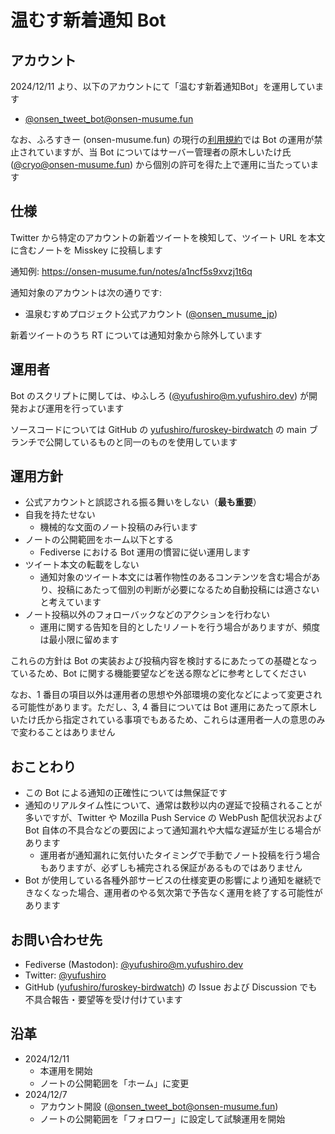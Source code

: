 # 温むす新着通知 Bot

## アカウント

2024/12/11 より、以下のアカウントにて「温むす新着通知Bot」を運用しています

- [@onsen_tweet_bot@onsen-musume.fun](https://onsen-musume.fun/@onsen_tweet_bot)

なお、ふろすきー (onsen-musume.fun) の現行の[利用規約](https://cryo.jp/misskey/onsen/tos.php)では Bot の運用が禁止されていますが、当 Bot についてはサーバー管理者の原木しいたけ氏 ([@cryo@onsen-musume.fun](https://onsen-musume.fun/@cryo)) から個別の許可を得た上で運用に当たっています

## 仕様

Twitter から特定のアカウントの新着ツイートを検知して、ツイート URL を本文に含むノートを Misskey に投稿します

通知例: https://onsen-musume.fun/notes/a1ncf5s9xvzj1t6q

通知対象のアカウントは次の通りです:

- 温泉むすめプロジェクト公式アカウント ([@onsen_musume_jp](https://twitter.com/onsen_musume_jp))

新着ツイートのうち RT については通知対象から除外しています

## 運用者

Bot のスクリプトに関しては、ゆふしろ ([@yufushiro@m.yufushiro.dev](https://m.yufushiro.dev/@yufushiro)) が開発および運用を行っています

ソースコードについては GitHub の [yufushiro/furoskey-birdwatch](https://github.com/yufushiro/furoskey-birdwatch/tree/main) の main ブランチで公開しているものと同一のものを使用しています

## 運用方針

- 公式アカウントと誤認される振る舞いをしない（**最も重要**）
- 自我を持たせない
    - 機械的な文面のノート投稿のみ行います
- ノートの公開範囲をホーム以下とする
    - Fediverse における Bot 運用の慣習に従い運用します
- ツイート本文の転載をしない
    - 通知対象のツイート本文には著作物性のあるコンテンツを含む場合があり、投稿にあたって個別の判断が必要になるため自動投稿には適さないと考えています
- ノート投稿以外のフォローバックなどのアクションを行わない
    - 運用に関する告知を目的としたリノートを行う場合がありますが、頻度は最小限に留めます

これらの方針は Bot の実装および投稿内容を検討するにあたっての基礎となっているため、Bot に関する機能要望などを送る際などに参考としてください

なお、1 番目の項目以外は運用者の思想や外部環境の変化などによって変更される可能性があります。ただし、3, 4 番目については Bot 運用にあたって原木しいたけ氏から指定されている事項でもあるため、これらは運用者一人の意思のみで変わることはありません

## おことわり

- この Bot による通知の正確性については無保証です
- 通知のリアルタイム性について、通常は数秒以内の遅延で投稿されることが多いですが、Twitter や Mozilla Push Service の WebPush 配信状況および Bot 自体の不具合などの要因によって通知漏れや大幅な遅延が生じる場合があります
    - 運用者が通知漏れに気付いたタイミングで手動でノート投稿を行う場合もありますが、必ずしも補完される保証があるものではありません
- Bot が使用している各種外部サービスの仕様変更の影響により通知を継続できなくなった場合、運用者のやる気次第で予告なく運用を終了する可能性があります

## お問い合わせ先

- Fediverse (Mastodon): [@yufushiro@m.yufushiro.dev](https://m.yufushiro.dev/@yufushiro)
- Twitter: [@yufushiro](https://twitter.com/yufushiro)
- GitHub ([yufushiro/furoskey-birdwatch](https://github.com/yufushiro/furoskey-birdwatch)) の Issue および Discussion でも不具合報告・要望等を受け付けています

## 沿革

- 2024/12/11
    - 本運用を開始
    - ノートの公開範囲を「ホーム」に変更
- 2024/12/7
    - アカウント開設 ([@onsen_tweet_bot@onsen-musume.fun](https://onsen-musume.fun/@onsen_tweet_bot))
    - ノートの公開範囲を「フォロワー」に設定して試験運用を開始
